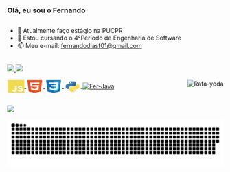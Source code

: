 ### Olá, eu sou o Fernando

##

- 🔭 Atualmente faço estágio na PUCPR
- 🌱 Estou cursando o 4°Período de Engenharia de Software
- 📫 Meu e-mail: fernandodiasf01@gmail.com

##


 <div>
  <a href="https://github.com/FernandoDias18">
  <img height="150em" src="https://github-readme-stats.vercel.app/api?username=FernandoDias18&show_icons=true&theme=dark&include_all_commits=true&count_private=true"/>
  <img height="150em" src="https://github-readme-stats.vercel.app/api/top-langs/?username=FernandoDias18&layout=compact&langs_count=7&theme=dark"/>
</div>
  
  <div style="display: inline_block"><br>
  <img align="center" alt="Fer-Js" height="30" width="40" src="https://raw.githubusercontent.com/devicons/devicon/master/icons/javascript/javascript-plain.svg">
  <img align="center" alt="Fer-HTML" height="30" width="40" src="https://raw.githubusercontent.com/devicons/devicon/master/icons/html5/html5-original.svg">
  <img align="center" alt="Fer-CSS" height="30" width="40" src="https://raw.githubusercontent.com/devicons/devicon/master/icons/css3/css3-original.svg">
  <img align="center" alt="Fer-Python" height="30" width="40" src="https://raw.githubusercontent.com/devicons/devicon/master/icons/python/python-original.svg">
  <img align="center" alt="Fer-Java" height="30" width="40" src="https://cdn.jsdelivr.net/gh/devicons/devicon/icons/java/java-original.svg">
  <img align="right" alt="Rafa-yoda" src="https://media1.giphy.com/media/mCRJDo24UvJMA/200.gif?cid=5a38a5a2la1jz20mqbpxvv8sh8e17jv99wb93ejy4p0riapo&rid=200.gif">
</div>
  
  ##
 
<div> 
  <a href="https://instagram.com/ferdias01" target="_blank"><img src="https://img.shields.io/badge/-Instagram-%23E4405F?style=for-the-badge&logo=instagram&logoColor=white" target="_blank"></a>
 
 
 
 
  ![Snake animation](https://github.com/FernandoDias18/FernandoDias18/blob/output/github-contribution-grid-snake.svg)
 
</div>
